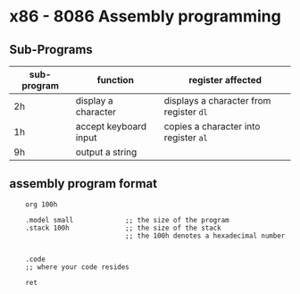 # x86 - 8086 Assembly programming

## Sub-Programs

| sub-program | function                  | register affected |
|-------------| -------------------------- | ----------------- |
| 2h          | display a character        | displays a character from register `dl`             |
| 1h          | accept keyboard input      | copies a character into register `al`               |
| 9h          | output a string            |                   |




## assembly program format

```assembly
	org 100h
	
	.model small             ;; the size of the program 
	.stack 100h              ;; the size of the stack 
	                         ;; the 100h denotes a hexadecimal number
	
	
	.code
	;; where your code resides

	ret
```


